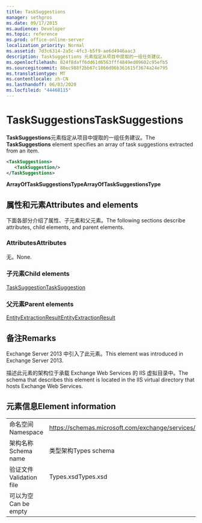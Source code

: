 ```yaml
---
title: TaskSuggestions
manager: sethgros
ms.date: 09/17/2015
ms.audience: Developer
ms.topic: reference
ms.prod: office-online-server
localization_priority: Normal
ms.assetid: 7d3c6314-2a5c-4fc3-b5f9-ae6d4946aac3
description: TaskSuggestions 元素指定从项目中提取的一组任务建议。
ms.openlocfilehash: 024f8daff6dd61d6563fff4849ed09602c95efb5
ms.sourcegitcommit: 88ec988f2bb67c1866d06b361615f3674a24e795
ms.translationtype: MT
ms.contentlocale: zh-CN
ms.lasthandoff: 06/03/2020
ms.locfileid: "44468115"
---
```

# <a name="tasksuggestions"></a><span data-ttu-id="1501e-103">TaskSuggestions</span><span class="sxs-lookup"><span data-stu-id="1501e-103">TaskSuggestions</span></span>

<span data-ttu-id="1501e-104">**TaskSuggestions**元素指定从项目中提取的一组任务建议。</span><span class="sxs-lookup"><span data-stu-id="1501e-104">The **TaskSuggestions** element specifies an array of task suggestions extracted from an item.</span></span> 
  
```XML
<TaskSuggestions>
   <TaskSuggestion/>
</TaskSuggestions>
```

<span data-ttu-id="1501e-105">**ArrayOfTaskSuggestionsType**</span><span class="sxs-lookup"><span data-stu-id="1501e-105">**ArrayOfTaskSuggestionsType**</span></span>

## <a name="attributes-and-elements"></a><span data-ttu-id="1501e-106">属性和元素</span><span class="sxs-lookup"><span data-stu-id="1501e-106">Attributes and elements</span></span>

<span data-ttu-id="1501e-107">下面各部分介绍了属性、子元素和父元素。</span><span class="sxs-lookup"><span data-stu-id="1501e-107">The following sections describe attributes, child elements, and parent elements.</span></span>
  
### <a name="attributes"></a><span data-ttu-id="1501e-108">Attributes</span><span class="sxs-lookup"><span data-stu-id="1501e-108">Attributes</span></span>

<span data-ttu-id="1501e-109">无。</span><span class="sxs-lookup"><span data-stu-id="1501e-109">None.</span></span>
  
### <a name="child-elements"></a><span data-ttu-id="1501e-110">子元素</span><span class="sxs-lookup"><span data-stu-id="1501e-110">Child elements</span></span>

[<span data-ttu-id="1501e-111">TaskSuggestion</span><span class="sxs-lookup"><span data-stu-id="1501e-111">TaskSuggestion</span></span>](tasksuggestion.md)
  
### <a name="parent-elements"></a><span data-ttu-id="1501e-112">父元素</span><span class="sxs-lookup"><span data-stu-id="1501e-112">Parent elements</span></span>

[<span data-ttu-id="1501e-113">EntityExtractionResult</span><span class="sxs-lookup"><span data-stu-id="1501e-113">EntityExtractionResult</span></span>](entityextractionresult.md)
  
## <a name="remarks"></a><span data-ttu-id="1501e-114">备注</span><span class="sxs-lookup"><span data-stu-id="1501e-114">Remarks</span></span>

<span data-ttu-id="1501e-115">Exchange Server 2013 中引入了此元素。</span><span class="sxs-lookup"><span data-stu-id="1501e-115">This element was introduced in Exchange Server 2013.</span></span>
  
<span data-ttu-id="1501e-116">描述此元素的架构位于承载 Exchange Web Services 的 IIS 虚拟目录中。</span><span class="sxs-lookup"><span data-stu-id="1501e-116">The schema that describes this element is located in the IIS virtual directory that hosts Exchange Web Services.</span></span>
  
## <a name="element-information"></a><span data-ttu-id="1501e-117">元素信息</span><span class="sxs-lookup"><span data-stu-id="1501e-117">Element information</span></span>

|||
|:-----|:-----|
|<span data-ttu-id="1501e-118">命名空间</span><span class="sxs-lookup"><span data-stu-id="1501e-118">Namespace</span></span>  <br/> |https://schemas.microsoft.com/exchange/services/2006/types  <br/> |
|<span data-ttu-id="1501e-119">架构名称</span><span class="sxs-lookup"><span data-stu-id="1501e-119">Schema name</span></span>  <br/> |<span data-ttu-id="1501e-120">类型架构</span><span class="sxs-lookup"><span data-stu-id="1501e-120">Types schema</span></span>  <br/> |
|<span data-ttu-id="1501e-121">验证文件</span><span class="sxs-lookup"><span data-stu-id="1501e-121">Validation file</span></span>  <br/> |<span data-ttu-id="1501e-122">Types.xsd</span><span class="sxs-lookup"><span data-stu-id="1501e-122">Types.xsd</span></span>  <br/> |
|<span data-ttu-id="1501e-123">可以为空</span><span class="sxs-lookup"><span data-stu-id="1501e-123">Can be empty</span></span>  <br/> ||
   

